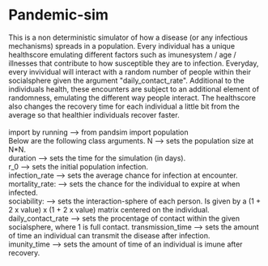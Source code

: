 # Pandemic-sim
This is a non deterministic simulator of how a disease (or any infectious mechanisms) spreads in a population. Every individual has a unique healthscore emulating different factors such as imunesystem / age / illnesses that contribute to how susceptible they are to infection. Everyday, every invividual will interact with a random number of people within their socialsphere given the argument "daily_contact_rate". Additional to the individuals health, these encounters are subject to an additional element of randomness, emulating the different way people interact. The healthscore also changes the recovery time for each individual a little bit from the average so that healthier individuals recover faster.  <br> <br>
import by running --> from pandsim import population <br>
Below are the following class arguments.
N                  --> sets the population size at N*N. <br>
duration           --> sets the time for the simulation (in days). <br>
r_0                --> sets the initial population infection. <br>
infection_rate     --> sets the average chance for infection at encounter. <br>
mortality_rate:    --> sets the chance for the individual to expire at when infected. <br>
sociability:       --> sets the interaction-sphere of each person. Is given by a (1 + 2 x value) x (1 + 2 x value) matrix centered on the individual. <br>
daily_contact_rate --> sets the procentage of contact within the given socialsphere, where 1 is full contact. 
transmission_time  --> sets the amount of time an individual can transmit the disease after infection. <br>
imunity_time       --> sets the amount of time of an individual is imune after recovery. <br>
